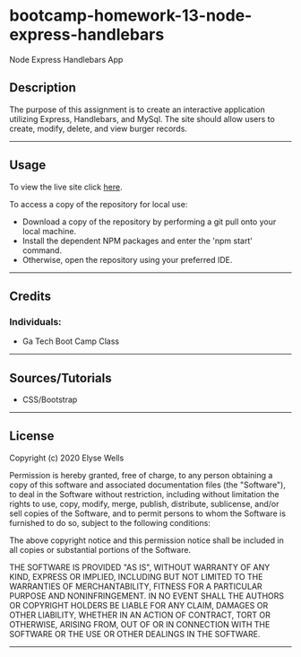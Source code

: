 # bootcamp-homework-13-node-express-handlebars
Node Express Handlebars App

## Description

The purpose of this assignment is to create an interactive application utilizing Express, Handlebars, and MySql.  The site should allow users to create, modify, delete, and view burger records.

---
## Usage

To view the live site click [here](https://immense-waters-60234.herokuapp.com/).

To access a copy of the repository for local use:
* Download a copy of the repository by performing a git pull onto your local machine.
* Install the dependent NPM packages and enter the 'npm start' command.
* Otherwise, open the repository using your preferred IDE.

---
## Credits

### Individuals:
* Ga Tech Boot Camp Class

---

## Sources/Tutorials
* CSS/Bootstrap

---
## License

Copyright (c) 2020 Elyse Wells

Permission is hereby granted, free of charge, to any person obtaining a copy
of this software and associated documentation files (the "Software"), to deal
in the Software without restriction, including without limitation the rights
to use, copy, modify, merge, publish, distribute, sublicense, and/or sell
copies of the Software, and to permit persons to whom the Software is
furnished to do so, subject to the following conditions:

The above copyright notice and this permission notice shall be included in all
copies or substantial portions of the Software.

THE SOFTWARE IS PROVIDED "AS IS", WITHOUT WARRANTY OF ANY KIND, EXPRESS OR
IMPLIED, INCLUDING BUT NOT LIMITED TO THE WARRANTIES OF MERCHANTABILITY,
FITNESS FOR A PARTICULAR PURPOSE AND NONINFRINGEMENT. IN NO EVENT SHALL THE
AUTHORS OR COPYRIGHT HOLDERS BE LIABLE FOR ANY CLAIM, DAMAGES OR OTHER
LIABILITY, WHETHER IN AN ACTION OF CONTRACT, TORT OR OTHERWISE, ARISING FROM,
OUT OF OR IN CONNECTION WITH THE SOFTWARE OR THE USE OR OTHER DEALINGS IN THE
SOFTWARE.

---
